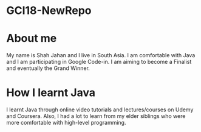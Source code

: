 # GCI18-NewRepo

# About me
My name is Shah Jahan and I live in South Asia. I am comfortable with Java and I am participating in Google Code-in. I am aiming to become a Finalist and eventually the Grand Winner.
# How I learnt Java
I learnt Java through online video tutorials and lectures/courses on Udemy and Coursera. Also, I had a lot to learn from my elder siblings who were more comfortable with high-level programming.
